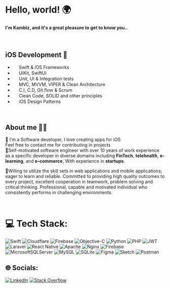 # Hello, world! 🌍
#### I'm Kambiz, and it's a great pleasure to get to know you..

<br/>

## iOS Development 📱
- <img width=15 src="https://user-images.githubusercontent.com/59176579/155759319-69ca0edf-36dd-4d9d-b7a8-1074b2112e29.png"/> Swift & iOS Frameworks
- <img width=15 src="https://user-images.githubusercontent.com/59176579/158831428-918705d6-4bc3-4456-9e54-8cce2da587d7.png"/> UIKit, SwiftUI
- <img width=15 src="https://user-images.githubusercontent.com/59176579/155759739-c594c55b-6f04-4feb-9278-bc82258ff89e.png"/> Unit, UI & Integration tests
- <img width=15 src="https://user-images.githubusercontent.com/59176579/155759812-84a076dd-06c4-4bde-b441-d8e16e8640bc.png"/> MVC, MVVM, VIPER & Clean Architecture
- <img width=15 src="https://user-images.githubusercontent.com/59176579/155759817-9402e32f-adab-452b-a533-c35b18839202.png"/> C.I, C.D, Git flow & Scrum
- <img width=15 src="https://user-images.githubusercontent.com/59176579/155760079-81550bf2-5aca-4d37-a0c2-6fa7f18f2444.png"/> Clean Code, SOLID and other principles
- <img width=15 src="https://user-images.githubusercontent.com/59176579/155759945-93cb9157-e2a3-4227-8b39-8dc387effe56.png"/> iOS Design Patterns

<br/>

## About me 👨‍💻
📱 I’m a Software developer, I love creating apps for iOS<br> Feel free to contact me for contributing in projects<br>
📱Self-motivated software engineer with over 10 years of work experience as a specific developer in diverse domains including **FinTech**, **telehealth**, **e-learning**, and **e-commerce**, With experience in **startups**.<br>

🧩Willing to utilize the skill sets in web applications and mobile applications; eager to learn and reliable. Committed to providing high quality outcomes to every project, excellent cooperation in teamwork, problem solving and critical thinking. Professional, capable and motivated individual who consistently performs in challenging environments.

<br/>


# 💻 Tech Stack:
![Swift](https://img.shields.io/badge/swift-F54A2A?style=for-the-badge&logo=swift&logoColor=white) ![Cloudflare](https://img.shields.io/badge/Cloudflare-F38020?style=for-the-badge&logo=Cloudflare&logoColor=white) ![Firebase](https://img.shields.io/badge/firebase-%23039BE5.svg?style=for-the-badge&logo=firebase) ![Objective-C](https://img.shields.io/badge/OBJECTIVE--C-%233A95E3.svg?style=for-the-badge&logo=apple&logoColor=white) ![Python](https://img.shields.io/badge/python-3670A0?style=for-the-badge&logo=python&logoColor=ffdd54) ![PHP](https://img.shields.io/badge/php-%23777BB4.svg?style=for-the-badge&logo=php&logoColor=white) ![JWT](https://img.shields.io/badge/JWT-black?style=for-the-badge&logo=JSON%20web%20tokens) ![Laravel](https://img.shields.io/badge/laravel-%23FF2D20.svg?style=for-the-badge&logo=laravel&logoColor=white) ![React Native](https://img.shields.io/badge/react_native-%2320232a.svg?style=for-the-badge&logo=react&logoColor=%2361DAFB) ![Apache](https://img.shields.io/badge/apache-%23D42029.svg?style=for-the-badge&logo=apache&logoColor=white) ![Nginx](https://img.shields.io/badge/nginx-%23009639.svg?style=for-the-badge&logo=nginx&logoColor=white) ![Firebase](https://img.shields.io/badge/Firebase-039BE5?style=for-the-badge&logo=Firebase&logoColor=white) ![MicrosoftSQLServer](https://img.shields.io/badge/Microsoft%20SQL%20Server-CC2927?style=for-the-badge&logo=microsoft%20sql%20server&logoColor=white) ![MySQL](https://img.shields.io/badge/mysql-%2300000f.svg?style=for-the-badge&logo=mysql&logoColor=white) ![SQLite](https://img.shields.io/badge/sqlite-%2307405e.svg?style=for-the-badge&logo=sqlite&logoColor=white) ![Figma](https://img.shields.io/badge/figma-%23F24E1E.svg?style=for-the-badge&logo=figma&logoColor=white) ![Sketch](https://img.shields.io/badge/Sketch-FFB387?style=for-the-badge&logo=sketch&logoColor=black) ![Postman](https://img.shields.io/badge/Postman-FF6C37?style=for-the-badge&logo=postman&logoColor=white)
<br/>


## 🌐 Socials:
[![LinkedIn](https://img.shields.io/badge/LinkedIn-%230077B5.svg?logo=linkedin&logoColor=white)](https://linkedin.com/in/https://www.linkedin.com/in/kambiz-dehghani/) [![Stack Overflow](https://img.shields.io/badge/-Stackoverflow-FE7A16?logo=stack-overflow&logoColor=white)](https://stackoverflow.com/users/https://stackoverflow.com/users/9770482/kambiz-dehgane) 

